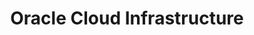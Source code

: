 ---
title: Oracle Cloud Infrastructure
layout: collection
permalink: /oci/
collection: cloud-oci
sort_by: date # (default) title
sort_order: reverse # forward (default), reverse
---